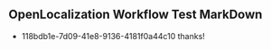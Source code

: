 ## OpenLocalization Workflow Test MarkDown

* 118bdb1e-7d09-41e8-9136-4181f0a44c10 
thanks!



<!--HONumber=Jan16_HO3-->
